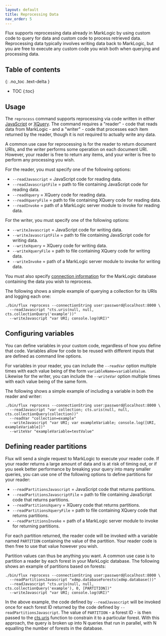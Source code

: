 ```yaml
---
layout: default
title: Reprocessing Data
nav_order: 5
---
```


Flux supports reprocessing data already in MarkLogic by using custom code to query for data and custom code to process
retrieved data. Reprocessing data typically involves writing data back to MarkLogic, but you are free to execute any
custom code you wish both when querying and processing data. 

## Table of contents
{: .no_toc .text-delta }

- TOC
{:toc}

## Usage

The `reprocess` command supports reprocessing via code written in either 
[JavaScript](https://docs.marklogic.com/guide/getting-started/javascript) or 
[XQuery](https://docs.marklogic.com/guide/getting-started/XQueryTutorial). The command requires a "reader" - code that
reads data from MarkLogic - and a "writer" - code that processes each item returned by the reader, though it is not
required to actually write any data. 

A common use case for reprocessing is for the reader to return document URIs, and the writer performs some operation 
on each document URI. However, your reader is free to return any items, and your writer is free to perform any 
processing you wish. 

For the reader, you must specify one of the following options:

- `--readJavascript` = JavaScript code for reading data.
- `--readJavascriptFile` = path to file containing JavaScript code for reading data. 
- `--readXquery` = XQuery code for reading data.
- `--readXqueryFile` = path to file containing XQuery code for reading data.
- `--readInvoke` = path of a MarkLogic server module to invoke for reading data.

For the writer, you must specify one of the following options:

- `--writeJavascript` = JavaScript code for writing data. 
- `--writeJavascriptFile` = path to file containing JavaScript code for writing data.
- `--writeXquery` = XQuery code for writing data.
- `--writeXqueryFile` = path to file containing XQuery code for writing data.
- `--writeInvoke` = path of a MarkLogic server module to invoke for writing data. 

You must also specify [connection information](common-options.md) for the MarkLogic database containing the data 
you wish to reprocess. 

The following shows a simple example of querying a collection for its URIs and logging each one:

```
./bin/flux reprocess --connectionString user:password@localhost:8000 \
  --readJavascript "cts.uris(null, null, cts.collectionQuery('example'))"
  --writeJavascript "var URI; console.log(URI)"
```

## Configuring variables

You can define variables in your custom code, regardless of how you define that code. Variables allow for code to be 
reused with different inputs that are defined as command line options.

For variables in your reader, you can include the `--readVar` option multiple times with each value being of the 
form `variableName=variableValue`. Likewise for the writer, you can include the `--writeVar` option multiple times 
with each value being of the same form.

The following shows a simple example of including a variable in both the reader and writer:

```
./bin/flux reprocess --connectionString user:password@localhost:8000 \
  --readJavascript "var collection; cts.uris(null, null, cts.collectionQuery(collection))"
  --readVar "collection=example"
  --writeJavascript "var URI; var exampleVariable; console.log([URI, exampleVariable])"
  --writeVar "exampleVariable=testValue"
```

## Defining reader partitions

Flux will send a single request to MarkLogic to execute your reader code. If your reader returns a large amount of data 
and is at risk of timing out, or if you seek better performance by breaking your query into many smaller queries, you 
can use one of the following options to define partitions for your reader:

- `--readPartitionsJavascript` = JavaScript code that returns partitions. 
- `--readPartitionsJavascriptFile` = path to file containing JavaScript code that returns partitions. 
- `--readPartitionsXquery` = XQuery code that returns partitions.
- `--readPartitionsXqueryFile` = path to file containing XQuery code that returns partitions.
- `--readPartitionsInvoke` = path of a MarkLogic server module to invoke for returning partitions.

For each partition returned, the reader code will be invoked with a variable named `PARTITION` containing the value of
the partition. Your reader code is then free to use that value however you wish.

Partition values can thus be anything you want. A common use case is to partition a reader by each forest in your 
MarkLogic database. The following shows an example of partitions based on forests:

```
./bin/flux reprocess --connectionString user:password@localhost:8000 \
  --readPartitionsJavascript "xdmp.databaseForests(xdmp.database())"
  --readJavascript "cts.uris(null, null, cts.collectionQuery('example'), 0, [PARTITION])"
  --writeJavascript "var URI; console.log(URI)"
```

In the above example, the code defined by `--readJavascript` will be invoked once for each forest ID returned by the code
defined by `--readPartitionsJavascript`. The value of `PARTITION` - a forest ID - is then passed to the 
[cts.uris](https://docs.marklogic.com/cts.uris) function to constrain it to a particular forest. With this approach, 
the query is broken up into N queries that run in parallel, with N equalling the number of forests in the database.
